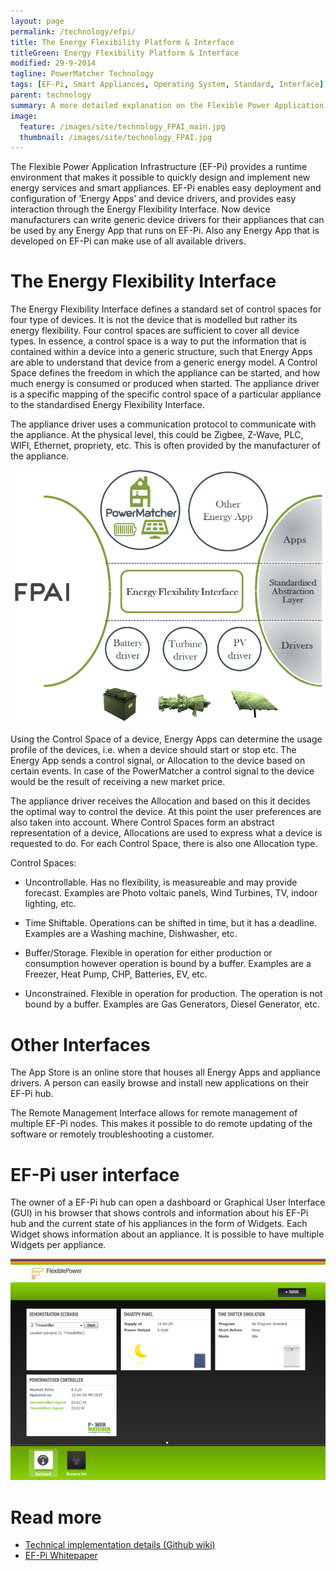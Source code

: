 ```yaml
---
layout: page
permalink: /technology/efpi/
title: The Energy Flexibility Platform & Interface
titleGreen: Energy Flexibility Platform & Interface
modified: 29-9-2014
tagline: PowerMatcher Technology
tags: [EF-Pi, Smart Appliances, Operating System, Standard, Interface]
parent: technology
summary: A more detailed explanation on the Flexible Power Application Infrastructure; an operating system and platform for easily connecting a multitide of devices and apps.
image:
  feature: /images/site/technology_FPAI_main.jpg
  thumbnail: /images/site/technology_FPAI.jpg
---
```


The Flexible Power Application Infrastructure (EF-Pi) provides a runtime environment that makes it possible to quickly design and implement new energy services and smart appliances. EF-Pi enables easy deployment and configuration of ‘Energy Apps’ and device drivers, and provides easy interaction through the Energy Flexibility Interface. Now device manufacturers can write generic device drivers for their appliances that can be used by any Energy App that runs on EF-Pi. Also any Energy App that is developed on EF-Pi can make use of all available drivers. 

# The Energy Flexibility Interface

The Energy Flexibility Interface defines a standard set of control spaces for four type of devices. It is not the device that is modelled but rather its energy flexibility. Four control spaces are sufficient to cover all device types. In essence, a control space is a way to put the information that is contained within a device into a generic structure, such that Energy Apps are able to understand that device from a generic energy model. A Control Space defines the freedom in which the appliance can be started, and how much energy is consumed or produced when started. The appliance driver is a specific mapping of the specific control space of a particular appliance to the standardised Energy Flexibility Interface.

The appliance driver uses a communication protocol to communicate with the appliance. At the physical level, this could be Zigbee, Z-Wave, PLC, WIFI, Ethernet, propriety, etc. This is often provided by the manufacturer of the appliance.

<img src="/images/site/FPAI.png">


Using the Control Space of a device, Energy Apps can determine the usage profile of the devices, i.e. when a device should start or stop etc. The Energy App sends a control signal, or Allocation to the device based on certain events. In case of the PowerMatcher a control signal to the device would be the result of receiving a new market price. 

The appliance driver receives the Allocation and based on this it decides the optimal way to control the device. At this point the user preferences are also taken into account. Where Control Spaces form an abstract representation of a device, Allocations are used to express what a device is requested to do. For each Control Space, there is also one Allocation type.

Control Spaces:

* Uncontrollable.	Has no flexibility, is measureable and may provide forecast.	Examples are Photo voltaic panels, Wind   Turbines, TV, indoor lighting, etc.

* Time Shiftable.	Operations can be shifted in time,  but it has a deadline. Examples are	a Washing machine, Dishwasher, etc.

* Buffer/Storage.	Flexible in operation for either production or consumption however operation is bound by a buffer. Examples are a	Freezer, Heat Pump, CHP, Batteries, EV, etc.

* Unconstrained.	Flexible in operation for production. The operation is not bound by a buffer.	Examples are Gas Generators, Diesel Generator, etc.

# Other Interfaces

The App Store is an online store that houses all Energy Apps and appliance drivers. A person can easily browse and install new applications on their EF-Pi hub. 

The Remote Management Interface allows for remote management of multiple EF-Pi nodes. This makes it possible to do remote updating of the software or remotely troubleshooting a customer.

# EF-Pi user interface

The owner of a EF-Pi hub can open a dashboard or Graphical User Interface (GUI) in his browser that shows controls and information about his EF-Pi hub and the current state of his appliances in the form of Widgets. Each Widget shows information about an appliance. It is possible to have multiple Widgets per appliance. 

<img src="/images/site/gui.png">

# Read more
* [Technical implementation details (Github wiki)](http://fpai-ci.sensorlab.tno.nl/builds/EF-Pi-documentation/development/html/)
* [EF-Pi Whitepaper](https://github.com/flexiblepower/flexiblepower.github.io/raw/master/download/Whitepaper%20fpai%20final%20june%201st%202015%20version.pdf)





